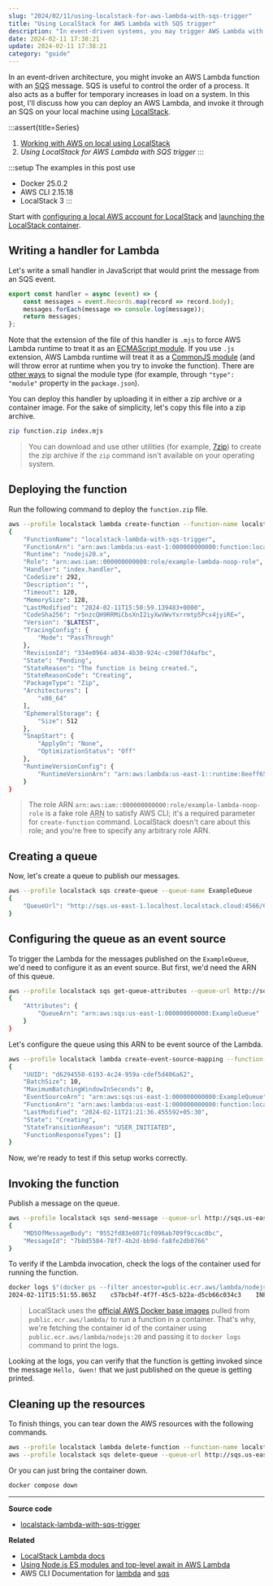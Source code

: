 ```yaml
---
slug: "2024/02/11/using-localstack-for-aws-lambda-with-sqs-trigger"
title: "Using LocalStack for AWS Lambda with SQS trigger"
description: "In event-driven systems, you may trigger AWS Lambda with SQS messages for ordered processing and buffered backlog handling. Explore deploying and invoking Lambda with SQS locally using LocalStack."
date: 2024-02-11 17:38:21
update: 2024-02-11 17:38:21
category: "guide"
---
```


In an event-driven architecture, you might invoke an AWS Lambda function with an <abbr title="Simple Queue Service">SQS</abbr> message. SQS is useful to control the order of a process. It also acts as a buffer for temporary increases in load on a system. In this post, I'll discuss how you can deploy an AWS Lambda, and invoke it through an SQS on your local machine using [LocalStack](https://localstack.cloud/).

:::assert{title=Series}
1. [Working with AWS on local using LocalStack](/post/2021/11/16/working-with-aws-on-local-using-localstack/)
2. *Using LocalStack for AWS Lambda with SQS trigger*
:::

:::setup
The examples in this post use

- Docker 25.0.2
- AWS CLI 2.15.18
- LocalStack 3
:::

Start with [configuring a local AWS account for LocalStack](/post/2021/11/16/working-with-aws-on-local-using-localstack/#configure-a-local-aws-account) and [launching the LocalStack container](/post/2021/11/16/working-with-aws-on-local-using-localstack/#launching-the-localstack-container).

## Writing a handler for Lambda

Let's write a small handler in JavaScript that would print the message from an SQS event.

```js caption="index.mjs"
export const handler = async (event) => {
	const messages = event.Records.map(record => record.body);
	messages.forEach(message => console.log(message));
	return messages;
};
```

Note that the extension of the file of this handler is `.mjs` to force AWS Lambda runtime to treat it as an [ECMAScript module](https://nodejs.org/api/esm.html). If you use `.js` extension, AWS Lambda runtime will treat it as a [CommonJS module](https://nodejs.org/api/modules.html) (and will throw error at runtime when you try to invoke the function). There are [other ways](https://aws.amazon.com/blogs/compute/using-node-js-es-modules-and-top-level-await-in-aws-lambda/) to signal the module type (for example, through `"type": "module"` property in the `package.json`). 

You can deploy this handler by uploading it in either a zip archive or a container image. For the sake of simplicity, let's copy this file into a zip archive.

```sh prompt{1}
zip function.zip index.mjs
```

> You can download and use other utilities (for example, [7zip](https://www.7-zip.org/)) to create the zip archive if the `zip` command isn't available on your operating system.

## Deploying the function

Run the following command to deploy the `function.zip` file.

```sh prompt{1}
aws --profile localstack lambda create-function --function-name localstack-lambda-with-sqs-trigger --runtime nodejs20.x --role arn:aws:iam::000000000000:role/example-lambda-noop-role --handler index.handler --zip-file fileb://function.zip --timeout 120
{
	"FunctionName": "localstack-lambda-with-sqs-trigger",
	"FunctionArn": "arn:aws:lambda:us-east-1:000000000000:function:localstack-lambda-with-sqs-trigger",
	"Runtime": "nodejs20.x",
	"Role": "arn:aws:iam::000000000000:role/example-lambda-noop-role",
	"Handler": "index.handler",
	"CodeSize": 292,
	"Description": "",
	"Timeout": 120,
	"MemorySize": 128,
	"LastModified": "2024-02-11T15:50:59.139483+0000",
	"CodeSha256": "r5nzcQH9RRMiCbsXnI2iyXwVWvYxrrmtp5Pcx4jyiRE=",
	"Version": "$LATEST",
	"TracingConfig": {
		"Mode": "PassThrough"
	},
	"RevisionId": "334e0964-a034-4b30-924c-c398f7d4afbc",
	"State": "Pending",
	"StateReason": "The function is being created.",
	"StateReasonCode": "Creating",
	"PackageType": "Zip",
	"Architectures": [
		"x86_64"
	],
	"EphemeralStorage": {
		"Size": 512
	},
	"SnapStart": {
		"ApplyOn": "None",
		"OptimizationStatus": "Off"
	},
	"RuntimeVersionConfig": {
		"RuntimeVersionArn": "arn:aws:lambda:us-east-1::runtime:8eeff65f6809a3ce81507fe733fe09b835899b99481ba22fd75b5a7338290ec1"
	}
}
```

> The role ARN `arn:aws:iam::000000000000:role/example-lambda-noop-role` is a fake role <abbr title="Amazon Resource Name">ARN</abbr> to satisfy AWS CLI; it's a required parameter for `create-function` command. LocalStack doesn't care about this role; and you're free to specify any arbitrary role ARN.

## Creating a queue

Now, let's create a queue to publish our messages.

```sh prompt{1}
aws --profile localstack sqs create-queue --queue-name ExampleQueue
{
	"QueueUrl": "http://sqs.us-east-1.localhost.localstack.cloud:4566/000000000000/ExampleQueue"
}
```

## Configuring the queue as an event source

To trigger the Lambda for the messages published on the `ExampleQueue`, we'd need to configure it as an event source. But first, we'd need the ARN of this queue.

```sh {4} prompt{1}
aws --profile localstack sqs get-queue-attributes --queue-url http://sqs.us-east-1.localhost.localstack.cloud:4566/000000000000/ExampleQueue --attribute-names QueueArn
{
	"Attributes": {
		"QueueArn": "arn:aws:sqs:us-east-1:000000000000:ExampleQueue"
	}
}
```

Let's configure the queue using this ARN to be event source of the Lambda.

```sh prompt{1}
aws --profile localstack lambda create-event-source-mapping --function-name localstack-lambda-with-sqs-trigger --batch-size 10 --event-source-arn arn:aws:sqs:us-east-1:000000000000:ExampleQueue
{
	"UUID": "d6294550-6193-4c24-959a-cdef5d406a62",
	"BatchSize": 10,
	"MaximumBatchingWindowInSeconds": 0,
	"EventSourceArn": "arn:aws:sqs:us-east-1:000000000000:ExampleQueue",
	"FunctionArn": "arn:aws:lambda:us-east-1:000000000000:function:localstack-lambda-with-sqs-trigger",
	"LastModified": "2024-02-11T21:21:36.455592+05:30",
	"State": "Creating",
	"StateTransitionReason": "USER_INITIATED",
	"FunctionResponseTypes": []
}
```

Now, we're ready to test if this setup works correctly.

## Invoking the function

Publish a message on the queue.

```sh prompt{1}
aws --profile localstack sqs send-message --queue-url http://sqs.us-east-1.localhost.localstack.cloud:4566/000000000000/ExampleQueue --message-body "Hello, Gwen!"
{
	"MD5OfMessageBody": "9552fd83e6071cf096ab709f9ccac0bc",
	"MessageId": "7b8d5584-78f7-4b2d-bb9d-fa8fe2db0766"
}
```

To verify if the Lambda invocation, check the logs of the container used for running the function.

```sh {2} prompt{1}
docker logs $"(docker ps --filter ancestor=public.ecr.aws/lambda/nodejs:20 -q)"
2024-02-11T15:51:55.865Z	c57bcb4f-4f7f-45c5-b22a-d5cb66c034c3	INFO	Hello, Gwen!
```

> LocalStack uses the [official AWS Docker base images](https://docs.aws.amazon.com/lambda/latest/dg/images-create.html) pulled from `public.ecr.aws/lambda/` to run a function in a container. That's why, we're fetching the container id of the container using `public.ecr.aws/lambda/nodejs:20` and passing it to `docker logs` command to print the logs.

Looking at the logs, you can verify that the function is getting invoked since the message `Hello, Gwen!` that we just published on the queue is getting printed.

## Cleaning up the resources

To finish things, you can tear down the AWS resources with the following commands.

```sh prompt{1-3}
aws --profile localstack lambda delete-function --function-name localstack-lambda-with-sqs-trigger
aws --profile localstack sqs delete-queue --queue-url http://sqs.us-east-1.localhost.localstack.cloud:4566/000000000000/ExampleQueue
```

Or you can just bring the container down.

```sh prompt{1}
docker compose down
```

---

**Source code**

- [localstack-lambda-with-sqs-trigger](https://github.com/Microflash/guides/tree/main/aws/localstack-lambda-with-sqs-trigger)

**Related**

- [LocalStack Lambda docs](https://docs.localstack.cloud/user-guide/aws/lambda/)
- [Using Node.js ES modules and top-level await in AWS Lambda](https://aws.amazon.com/blogs/compute/using-node-js-es-modules-and-top-level-await-in-aws-lambda/)
- AWS CLI Documentation for [lambda](https://awscli.amazonaws.com/v2/documentation/api/latest/reference/lambda/index.html) and [sqs](https://awscli.amazonaws.com/v2/documentation/api/latest/reference/sqs/index.html)
